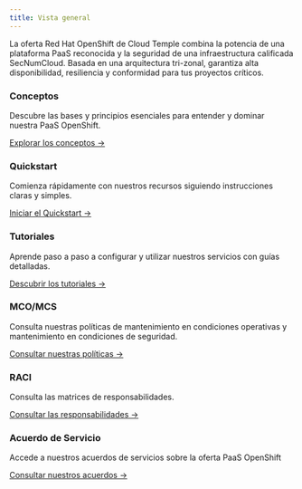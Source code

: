 ```yaml
---
title: Vista general
---
```


La oferta Red Hat OpenShift de Cloud Temple combina la potencia de una plataforma PaaS reconocida y la seguridad de una infraestructura calificada SecNumCloud. Basada en una arquitectura tri-zonal, garantiza alta disponibilidad, resiliencia y conformidad para tus proyectos críticos.

<div className="card-grid">
  <div className="card">
    <h3>Conceptos</h3>
    <p>Descubre las bases y principios esenciales para entender y dominar nuestra PaaS OpenShift.</p>
    <a href="paas_openshift/concepts" className="card-link">Explorar los conceptos &rarr;</a>
  </div>
  <div className="card">
    <h3>Quickstart</h3>
    <p>Comienza rápidamente con nuestros recursos siguiendo instrucciones claras y simples.</p>
    <a href="paas_openshift/quickstart" className="card-link">Iniciar el Quickstart &rarr;</a>
  </div>
  <div className="card">
    <h3>Tutoriales</h3>
    <p>Aprende paso a paso a configurar y utilizar nuestros servicios con guías detalladas.</p>
    <a href="paas_openshift/tutorials" className="card-link">Descubrir los tutoriales &rarr;</a>
  </div>
  <div className="card">
    <h3>MCO/MCS</h3>
    <p>Consulta nuestras políticas de mantenimiento en condiciones operativas y mantenimiento en condiciones de seguridad.</p>
    <a href="governance/paas/mco_mcs" className="card-link">Consultar nuestras políticas &rarr;</a>
  </div>
  <div className="card">
    <h3>RACI</h3>
    <p>Consulta las matrices de responsabilidades.</p>
    <a href="governance/paas/raci" className="card-link">Consultar las responsabilidades &rarr;</a>
  </div>
  <div className="card">
    <h3>Acuerdo de Servicio</h3>
    <p>Accede a nuestros acuerdos de servicios sobre la oferta PaaS OpenShift</p>
    <a href="governance/paas/service_agreement_paas" className="card-link">Consultar nuestros acuerdos &rarr;</a>
  </div>
</div>
